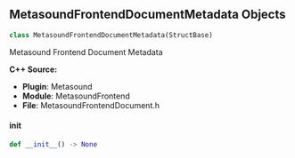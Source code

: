 ## MetasoundFrontendDocumentMetadata Objects

```python
class MetasoundFrontendDocumentMetadata(StructBase)
```

Metasound Frontend Document Metadata

**C++ Source:**

- **Plugin**: Metasound
- **Module**: MetasoundFrontend
- **File**: MetasoundFrontendDocument.h

<a id="unreal.MetasoundFrontendDocumentMetadata.__init__"></a>

#### __init__

```python
def __init__() -> None
```

<a id="unreal.MetasoundFrontendClass"></a>